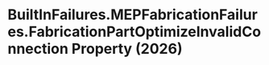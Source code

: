 # BuiltInFailures.MEPFabricationFailures.FabricationPartOptimizeInvalidConnection Property (2026)

﻿